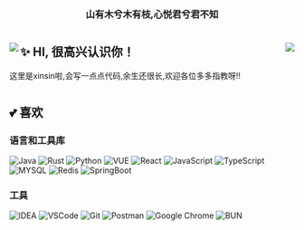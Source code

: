<h3 align="center">山有木兮木有枝,心悦君兮君不知</h3>

#    
<img align="left" src="https://github-readme-stats.vercel.app/api?username=xinsin-star&show_icons=true">

<img align="right" src="https://github-readme-stats.vercel.app/api/top-langs/?username=xinsin-star&layout=compact&langs_count=8&theme=tokyonight&hide_title=true">

## ✨ HI, 很高兴认识你！
这里是xinsin啦,会写一点点代码,余生还很长,欢迎各位多多指教呀!!

# 

## 💕 喜欢

### 语言和工具库
![Java](https://img.shields.io/badge/JAVA-red?style=for-the-badge&logo=iconjar&logoColor=white)
![Rust](https://img.shields.io/badge/rust-black?style=for-the-badge&logo=rust)
![Python](https://img.shields.io/static/v1?style=for-the-badge&message=Python&color=336e9d&logo=Python&logoColor=ffffff&label=)
![VUE](https://img.shields.io/badge/VUE-brightgreen?style=for-the-badge&logo=vuedotjs&logoColor=white)
![React](https://img.shields.io/badge/react-blue?style=for-the-badge&logo=react)
![JavaScript](https://img.shields.io/badge/JavaScript-F7DF1E?style=for-the-badge&logo=javascript&logoColor=black)
![TypeScript](https://img.shields.io/badge/TypeScript-007ACC?style=for-the-badge&logo=typescript&logoColor=white)
![MYSQL](https://img.shields.io/badge/-MYSQL-orange?style=for-the-badge&logo=mysql&logoColor=white)
![Redis](https://img.shields.io/badge/redis-%23DD0031.svg?&style=for-the-badge&logo=redis&logoColor=white)
![SpringBoot](https://img.shields.io/badge/Spring%20Boot-brightgreen?style=for-the-badge&logo=springboot&logoColor=white)

### 工具
![IDEA](https://img.shields.io/badge/IntelliJ_IDEA-000000.svg?style=for-the-badge&logo=intellij-idea&logoColor=white)
![VSCode](https://img.shields.io/badge/Visual_Studio_Code-0078D4?style=for-the-badge&logo=visual%20studio%20code&logoColor=white)
![Git](https://img.shields.io/badge/GIT-E44C30?style=for-the-badge&logo=git&logoColor=white)
![Postman](https://img.shields.io/badge/-postman-orange?style=for-the-badge&logo=postman&logoColor=white)
![Google Chrome](https://img.shields.io/badge/-Google%20Chrome-yellow?style=for-the-badge&logo=Google-chrome&logoColor=white)
![BUN](https://img.shields.io/badge/bun-orange?style=for-the-badge&logo=bun)
